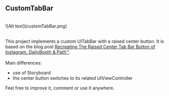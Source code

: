 ## CustomTabBar
<br/>
![Alt text](customTabBar.png)
<br/>
<br/>

This project implements a custom UITabBar with a raised center button. It is based on the blog post [Recreating The Raised Center Tab Bar Button of Instagram, DailyBooth & Path™](http://idevrecipes.com/2010/12/16/raised-center-tab-bar-button/).
<br/>
<br/>
Main differences:

-   use of Storyboard
-   the center button switches to its related UIViewController

Feel free to improve it, comment or use it anywhere.